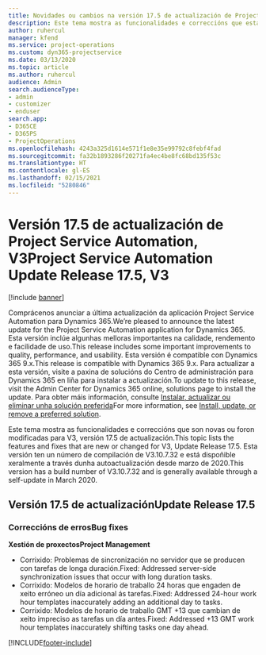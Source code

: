 ```yaml
---
title: Novidades ou cambios na versión 17.5 de actualización de Project Service Automation, Corrección, V3
description: Este tema mostra as funcionalidades e correccións que están dispoñibles la versión 17.5 de actualización de Project Service Automation, V3.
author: ruhercul
manager: kfend
ms.service: project-operations
ms.custom: dyn365-projectservice
ms.date: 03/13/2020
ms.topic: article
ms.author: ruhercul
audience: Admin
search.audienceType:
- admin
- customizer
- enduser
search.app:
- D365CE
- D365PS
- ProjectOperations
ms.openlocfilehash: 4243a325d1614e571f1e8e35e99792c8febf4fad
ms.sourcegitcommit: fa32b1893286f20271fa4ec4be8fc68bd135f53c
ms.translationtype: HT
ms.contentlocale: gl-ES
ms.lasthandoff: 02/15/2021
ms.locfileid: "5280846"
---
```

# <a name="project-service-automation-update-release-175-v3"></a><span data-ttu-id="9ee9c-103">Versión 17.5 de actualización de Project Service Automation, V3</span><span class="sxs-lookup"><span data-stu-id="9ee9c-103">Project Service Automation Update Release 17.5, V3</span></span>

[!include [banner](../includes/psa-now-project-operations.md)]

<span data-ttu-id="9ee9c-104">Comprácenos anunciar a última actualización da aplicación Project Service Automation para Dynamics 365.</span><span class="sxs-lookup"><span data-stu-id="9ee9c-104">We’re pleased to announce the latest update for the Project Service Automation application for Dynamics 365.</span></span> <span data-ttu-id="9ee9c-105">Esta versión inclúe algunhas melloras importantes na calidade, rendemento e facilidade de uso.</span><span class="sxs-lookup"><span data-stu-id="9ee9c-105">This release includes some important improvements to quality, performance, and usability.</span></span>  <span data-ttu-id="9ee9c-106">Esta versión é compatible con Dynamics 365 9.x.</span><span class="sxs-lookup"><span data-stu-id="9ee9c-106">This release is compatible with Dynamics 365 9.x.</span></span> <span data-ttu-id="9ee9c-107">Para actualizar a esta versión, visite a paxina de solucións do Centro de administración para Dynamics 365 en liña para instalar a actualización.</span><span class="sxs-lookup"><span data-stu-id="9ee9c-107">To update to this release, visit the Admin Center for Dynamics 365 online, solutions page to install the update.</span></span> <span data-ttu-id="9ee9c-108">Para obter máis información, consulte [Instalar, actualizar ou eliminar unha solución preferida](https://docs.microsoft.com/power-platform/admin/install-remove-preferred-solution)</span><span class="sxs-lookup"><span data-stu-id="9ee9c-108">For more information, see [Install, update, or remove a preferred solution](https://docs.microsoft.com/power-platform/admin/install-remove-preferred-solution).</span></span>

<span data-ttu-id="9ee9c-109">Este tema mostra as funcionalidades e correccións que son novas ou foron modificadas para V3, versión 17.5 de actualización.</span><span class="sxs-lookup"><span data-stu-id="9ee9c-109">This topic lists the features and fixes that are new or changed for V3, Update Release 17.5.</span></span> <span data-ttu-id="9ee9c-110">Esta versión ten un número de compilación de V3.10.7.32 e está dispoñible xeralmente a través dunha autoactualización desde marzo de 2020.</span><span class="sxs-lookup"><span data-stu-id="9ee9c-110">This version has a build number of V3.10.7.32 and is generally available through a self-update in March 2020.</span></span>


## <a name="update-release-175"></a><span data-ttu-id="9ee9c-111">Versión 17.5 de actualización</span><span class="sxs-lookup"><span data-stu-id="9ee9c-111">Update Release 17.5</span></span>

### <a name="bug-fixes"></a><span data-ttu-id="9ee9c-112">Correccións de erros</span><span class="sxs-lookup"><span data-stu-id="9ee9c-112">Bug fixes</span></span>


<span data-ttu-id="9ee9c-113">**Xestión de proxectos**</span><span class="sxs-lookup"><span data-stu-id="9ee9c-113">**Project Management**</span></span>

- <span data-ttu-id="9ee9c-114">Corrixido: Problemas de sincronización no servidor que se producen con tarefas de longa duración.</span><span class="sxs-lookup"><span data-stu-id="9ee9c-114">Fixed: Addressed server-side synchronization issues that occur with long duration tasks.</span></span>
- <span data-ttu-id="9ee9c-115">Corrixido: Modelos de horario de traballo 24 horas que engaden de xeito erróneo un día adicional ás tarefas.</span><span class="sxs-lookup"><span data-stu-id="9ee9c-115">Fixed: Addressed 24-hour work hour templates inaccurately adding an additional day to tasks.</span></span>
- <span data-ttu-id="9ee9c-116">Corrixido: Modelos de horario de traballo GMT +13 que cambian de xeito impreciso as tarefas un día antes.</span><span class="sxs-lookup"><span data-stu-id="9ee9c-116">Fixed: Addressed +13 GMT work hour templates inaccurately shifting tasks one day ahead.</span></span>



[!INCLUDE[footer-include](../includes/footer-banner.md)]